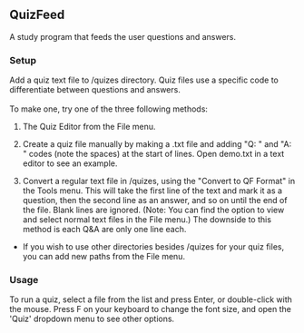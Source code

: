 ## QuizFeed

A study program that feeds the user questions and answers.

### Setup

Add a quiz text file to /quizes directory. Quiz files use a specific code to differentiate between questions and answers. <br><br>To make one, try one of the three following methods:

1. The Quiz Editor from the File menu.

2. Create a quiz file manually by making a .txt file and adding "Q: " and "A: " codes (note the spaces) at the start of lines. Open demo.txt in a text editor to see an example.

3. Convert a regular text file in /quizes, using the "Convert to QF Format" in the Tools menu. This will take the first line of the text and mark it as a question, then the second line as an answer, and so on until the end of the file. Blank lines are ignored. (Note: You can find the option to view and select normal text files in the File menu.) The downside to this method is each Q&A are only one line each.

* If you wish to use other directories besides /quizes for your quiz files, you can add new paths from the File menu.

### Usage

To run a quiz, select a file from the list and press Enter, or double-click with the mouse. Press F on your keyboard to change the font size, and open the 'Quiz' dropdown menu to see other options.

